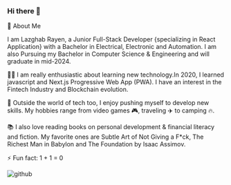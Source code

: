 ### Hi there 👋

🚀 About Me

  I am Lazghab Rayen, a Junior Full-Stack Developer {specializing in React Application} with a Bachelor in Electrical, Electronic and Automation. I am also Pursuing my  Bachelor in Computer Science & Engineering and will graduate in mid-2024.
  
  👨‍💻 I am really enthusiastic about learning new technology.In 2020, I learned javascript and Next.js Progressive Web App (PWA). I have an interest in the Fintech       Industry and Blockchain evolution.
  
  🎲 Outside the world of tech too, I enjoy pushing myself to develop new skills. My hobbies range from video games 🎮, traveling ✈️ to camping 🔥.
  
  📚 I also love reading books on personal development & financial literacy and fiction. My favorite ones are Subtle Art of Not Giving a F*ck, 
  The Richest Man in Babylon and The Foundation by Isaac Assimov.

  ⚡ Fun fact: 1 + 1 = 0

  
  ![github](https://img.shields.io/badge/GitHub-000000?style=for-the-badge&logo=GitHub&logoColor=white)
